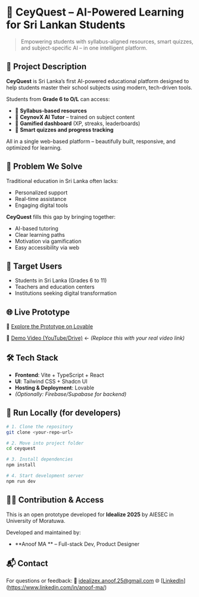 # 🚀 CeyQuest – AI-Powered Learning for Sri Lankan Students

> Empowering students with syllabus-aligned resources, smart quizzes, and subject-specific AI – in one intelligent platform.

## 📌 Project Description

**CeyQuest** is Sri Lanka’s first AI-powered educational platform designed to help students master their school subjects using modern, tech-driven tools.

Students from **Grade 6 to O/L** can access:
- 📘 **Syllabus-based resources**
- 🤖 **CeynovX AI Tutor** – trained on subject content
- 🎯 **Gamified dashboard** (XP, streaks, leaderboards)
- 🧠 **Smart quizzes and progress tracking**

All in a single web-based platform – beautifully built, responsive, and optimized for learning.

## 🧩 Problem We Solve

Traditional education in Sri Lanka often lacks:
- Personalized support
- Real-time assistance
- Engaging digital tools

**CeyQuest** fills this gap by bringing together:
- AI-based tutoring
- Clear learning paths
- Motivation via gamification
- Easy accessibility via web

## 🎯 Target Users

- Students in Sri Lanka (Grades 6 to 11)
- Teachers and education centers
- Institutions seeking digital transformation

## 🌐 Live Prototype

🔗 [Explore the Prototype on Lovable](https://ceyquest.framer.ai)

🎥 [Demo Video (YouTube/Drive)](https://your-video-link.com) ← *(Replace this with your real video link)*

## 🛠️ Tech Stack

- **Frontend**: Vite + TypeScript + React
- **UI**: Tailwind CSS + Shadcn UI
- **Hosting & Deployment**: Lovable
- *(Optionally: Firebase/Supabase for backend)*

## 📁 Run Locally (for developers)

```bash
# 1. Clone the repository
git clone <your-repo-url>

# 2. Move into project folder
cd ceyquest

# 3. Install dependencies
npm install

# 4. Start development server
npm run dev
```

## 👨‍💻 Contribution & Access

This is an open prototype developed for **Idealize 2025** by AIESEC in University of Moratuwa.

Developed and maintained by:
- **Anoof MA ** – Full-stack Dev, Product Designer

## 📬 Contact

For questions or feedback:
📧 idealizex.anoof.25@gmail.com
🌐 [[LinkedIn]()](https://www.linkedin.com/in/anoof-ma/)
